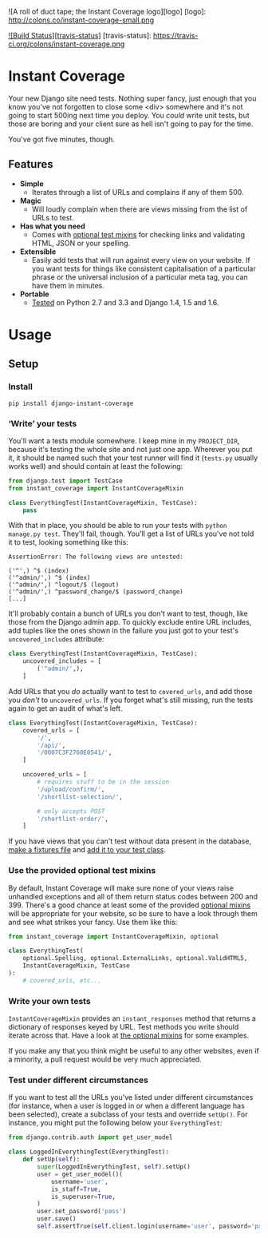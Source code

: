 ![A roll of duct tape; the Instant Coverage logo][logo]
[logo]: http://colons.co/instant-coverage-small.png

[![Build Status][travis-status]][travis]
[travis-status]: https://travis-ci.org/colons/instant-coverage.png

# Instant Coverage

Your new Django site need tests. Nothing super fancy, just enough that you know
you've not forgotten to close some &lt;div&gt; somewhere and it's not going to
start 500ing next time you deploy. You *could* write unit tests, but those are
boring and your client sure as hell isn't going to pay for the time.

You've got five minutes, though.

## Features

- **Simple**
    - Iterates through a list of URLs and complains if any of them 500.
- **Magic**
    - Will loudly complain when there are views missing from the list of URLs
      to test.
- **Has what you need**
    - Comes with [optional test mixins][optional] for checking links and
      validating HTML, JSON or your spelling.
- **Extensible**
    - Easily add tests that will run against every view on your website. If you
      want tests for things like consistent capitalisation of a particular
      phrase or the universal inclusion of a particular meta tag, you can have
      them in minutes.
- **Portable**
    - [Tested][travis] on Python 2.7 and 3.3 and Django 1.4, 1.5 and 1.6.

# Usage

## Setup

### Install

`pip install django-instant-coverage`

### ‘Write’ your tests

You'll want a tests module somewhere. I keep mine in my `PROJECT_DIR`, because
it's testing the whole site and not just one app. Wherever you put it, it
should be named such that your test runner will find it (`tests.py` usually
works well) and should contain at least the following:

```python
from django.test import TestCase
from instant_coverage import InstantCoverageMixin

class EverythingTest(InstantCoverageMixin, TestCase):
    pass
```

With that in place, you should be able to run your tests with `python manage.py
test`. They'll fail, though. You'll get a list of URLs you've not told it to
test, looking something like this:

```
AssertionError: The following views are untested:

('^',) ^$ (index)
('^admin/',) ^$ (index)
('^admin/',) ^logout/$ (logout)
('^admin/',) ^password_change/$ (password_change)
[...]
```

It'll probably contain a bunch of URLs you don't want to test, though, like
those from the Django admin app. To quickly exclude entire URL includes, add
tuples like the ones shown in the failure you just got to your test's
`uncovered_includes` attribute:

```python
class EverythingTest(InstantCoverageMixin, TestCase):
    uncovered_includes = [
        ('^admin/',),
    ]
```

Add URLs that you *do* actually want to test to `covered_urls`, and add those
you *don't* to `uncovered_urls`. If you forget what's still missing, run the
tests again to get an audit of what's left.

```python
class EverythingTest(InstantCoverageMixin, TestCase):
    covered_urls = [
        '/',
        '/api/',
        '/0007C3F2760E0541/',
    ]

    uncovered_urls = [
        # requires stuff to be in the session
        '/upload/confirm/',
        '/shortlist-selection/',

        # only accepts POST
        '/shortlist-order/',
    ]
```

If you have views that you can't test without data present in the database,
[make a fixtures file][dumpdata] and [add it to your test class][fixtures].

[dumpdata]: https://docs.djangoproject.com/en/dev/ref/django-admin/#dumpdata-app-label-app-label-app-label-model
[fixtures]: https://docs.djangoproject.com/en/dev/topics/testing/tools/#django.test.TransactionTestCase.fixtures

### Use the provided optional test mixins

By default, Instant Coverage will make sure none of your views raise unhandled
exceptions and all of them return status codes between 200 and 399. There's a
good chance at least some of the provided [optional mixins][optional] will be
appropriate for your website, so be sure to have a look through them and see
what strikes your fancy. Use them like this:

```python
from instant_coverage import InstantCoverageMixin, optional

class EverythingTest(
    optional.Spelling, optional.ExternalLinks, optional.ValidHTML5,
    InstantCoverageMixin, TestCase
):
    # covered_urls, etc...
```

### Write your own tests

`InstantCoverageMixin` provides an `instant_responses` method that returns a
dictionary of responses keyed by URL. Test methods you write should iterate
across that. Have a look at [the optional mixins][optional] for some examples.

If you make any that you think might be useful to any other websites, even if a
minority, a pull request would be very much appreciated.

### Test under different circumstances

If you want to test all the URLs you've listed under different circumstances
(for instance, when a user is logged in or when a different language has been
selected), create a subclass of your tests and override `setUp()`. For
instance, you might put the following below your `EverythingTest`:

```python
from django.contrib.auth import get_user_model

class LoggedInEverythingTest(EverythingTest):
    def setUp(self):
        super(LoggedInEverythingTest, self).setUp()
        user = get_user_model()(
            username='user',
            is_staff=True,
            is_superuser=True,
        )
        user.set_password('pass')
        user.save()
        self.assertTrue(self.client.login(username='user', password='pass'))
```

[travis]: https://travis-ci.org/colons/instant-coverage
[optional]: https://github.com/colons/instant-coverage/blob/master/instant_coverage/optional.py
